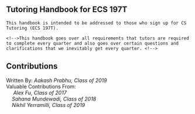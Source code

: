 ## Tutoring Handbook for ECS 197T
    This handbook is intended to be addressed to those who sign up for CS Tutoring (ECS 197T).

    <!-->This handbook goes over all requirements that tutors are required to complete every quarter and also goes over certain questions and clarifications that we inevitably get every quarter. <!--> 
## Contributions
   Written By: *Aakash Prabhu, Class of 2019*   
   Valuable Contributions From:  
   &nbsp;&nbsp;&nbsp;&nbsp; *Alex Fu, Class of 2017*  
   &nbsp;&nbsp;&nbsp;&nbsp;*Sahana Mundewadi, Class of 2018*  
   &nbsp;&nbsp;&nbsp;&nbsp;*Nikhil Yerramilli, Class of 2019*
